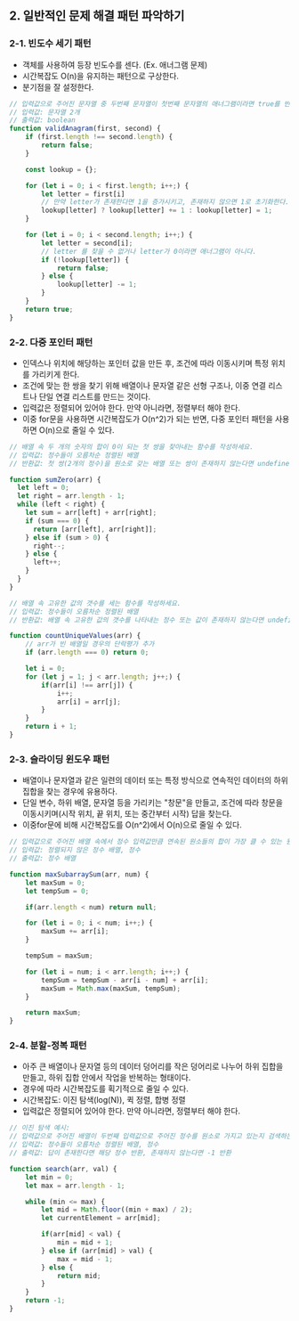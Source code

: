 ## 2. 일반적인 문제 해결 패턴 파악하기

### 2-1. 빈도수 세기 패턴

- 객체를 사용하여 등장 빈도수를 센다. (Ex. 애너그램 문제)
- 시간복잡도 O(n)을 유지하는 패턴으로 구상한다.
- 분기점을 잘 설정한다.

```js
// 입력값으로 주어진 문자열 중 두번째 문자열이 첫번째 문자열의 애너그램이라면 true를 반환하고, 아니면 false를 반환하는 함수를 작성하세요.
// 입력값: 문자열 2개
// 출력값: boolean
function validAnagram(first, second) {
    if (first.length !== second.length) {
        return false;
    }

    const lookup = {};

    for (let i = 0; i < first.length; i++;) {
        let letter = first[i]
        // 만약 letter가 존재한다면 1을 증가시키고, 존재하지 않으면 1로 초기화한다.
        lookup[letter] ? lookup[letter] += 1 : lookup[letter] = 1;
    }

    for (let i = 0; i < second.length; i++;) {
        let letter = second[i];
        // letter 를 찾을 수 없거나 letter가 0이라면 애너그램이 아니다.
        if (!lookup[letter]) {
            return false;
        } else {
            lookup[letter] -= 1;
        }
    }
    return true;
}
```

### 2-2. 다중 포인터 패턴

- 인덱스나 위치에 해당하는 포인터 값을 만든 후, 조건에 따라 이동시키며 특정 위치를 가리키게 한다.
- 조건에 맞는 한 쌍을 찾기 위해 배열이나 문자열 같은 선형 구조나, 이중 연결 리스트나 단일 연결 리스트를 만드는 것이다.
- 입력값은 정렬되어 있어야 한다. 만약 아니라면, 정렬부터 해야 한다.
- 이중 for문을 사용하면 시간복잡도가 O(n^2)가 되는 반면, 다중 포인터 패턴을 사용하면 O(n)으로 줄일 수 있다.

```js
// 배열 속 두 개의 숫자의 합이 0이 되는 첫 쌍을 찾아내는 함수를 작성하세요.
// 입력값: 정수들이 오름차순 정렬된 배열
// 반환값: 첫 쌍(2개의 정수)을 원소로 갖는 배열 또는 쌍이 존재하지 않는다면 undefined를 반환.

function sumZero(arr) {
  let left = 0;
  let right = arr.length - 1;
  while (left < right) {
    let sum = arr[left] + arr[right];
    if (sum === 0) {
      return [arr[left], arr[right]];
    } else if (sum > 0) {
      right--;
    } else {
      left++;
    }
  }
}
```

```js
// 배열 속 고유한 값의 갯수를 세는 함수를 작성하세요.
// 입력값: 정수들이 오름차순 정렬된 배열
// 반환값: 배열 속 고유한 값의 갯수를 나타내는 정수 또는 값이 존재하지 않는다면 undefined 반환.

function countUniqueValues(arr) {
    // arr가 빈 배열일 경우의 단락평가 추가
    if (arr.length === 0) return 0;

    let i = 0;
    for (let j = 1; j < arr.length; j++;) {
        if(arr[i] !== arr[j]) {
            i++;
            arr[i] = arr[j];
        }
    }
    return i + 1;
}
```

### 2-3. 슬라이딩 윈도우 패턴

- 배열이나 문자열과 같은 일련의 데이터 또는 특정 방식으로 연속적인 데이터의 하위 집합을 찾는 경우에 유용하다.
- 단일 변수, 하위 배열, 문자열 등을 가리키는 "창문"을 만들고, 조건에 따라 창문을 이동시키며(시작 위치, 끝 위치, 또는 중간부터 시작) 답을 찾는다.
- 이중for문에 비해 시간복잡도를 O(n^2)에서 O(n)으로 줄일 수 있다.

```js
// 입력값으로 주어진 배열 속에서 정수 입력값만큼 연속된 원소들의 합이 가장 클 수 있는 원소들의 새로운 배열을 반환하는 함수를 작성하세요.
// 입력값: 정렬되지 않은 정수 배열, 정수
// 출력값: 정수 배열

function maxSubarraySum(arr, num) {
    let maxSum = 0;
    let tempSum = 0;

    if(arr.length < num) return null;

    for (let i = 0; i < num; i++;) {
        maxSum += arr[i];
    }

    tempSum = maxSum;

    for (let i = num; i < arr.length; i++;) {
        tempSum = tempSum - arr[i - num] + arr[i];
        maxSum = Math.max(maxSum, tempSum);
    }

    return maxSum;
}
```

### 2-4. 분할-정복 패턴
- 아주 큰 배열이나 문자열 등의 데이터 덩어리를 작은 덩어리로 나누어 하위 집합을 만들고, 하위 집합 안에서 작업을 반복하는 형태이다. 
- 경우에 따라 시간복잡도를 획기적으로 줄일 수 있다. 
- 시간복잡도: 이진 탐색(log(N)), 퀵 정렬, 합병 정렬
- 입력값은 정렬되어 있어야 한다. 만약 아니라면, 정렬부터 해야 한다.

```js
// 이진 탐색 예시: 
// 입력값으로 주어진 배열이 두번째 입력값으로 주어진 정수를 원소로 가지고 있는지 검색하는 함수를 작성하세요. 
// 입력값: 정수들이 오름차순 정렬된 배열, 정수
// 출력값: 답이 존재한다면 해당 정수 반환, 존재하지 않는다면 -1 반환

function search(arr, val) {
    let min = 0;
    let max = arr.length - 1;

    while (min <= max) {
        let mid = Math.floor((min + max) / 2);
        let currentElement = arr[mid];

        if(arr[mid] < val) {
            min = mid + 1;
        } else if (arr[mid] > val) {
            max = mid - 1;
        } else {
            return mid;
        }
    }
    return -1;
}
```